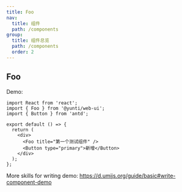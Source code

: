 ```yaml
---
title: Foo
nav:
  title: 组件
  path: /components
group:
  title: 组件总览
  path: /components
  order: 2
---
```


## Foo

Demo:

```tsx
import React from 'react';
import { Foo } from '@yunti/web-ui';
import { Button } from 'antd';

export default () => {
  return (
    <div>
      <Foo title="第一个测试组件" />
      <Button type="primary">新增</Button>
    </div>
  );
};
```

More skills for writing demo: https://d.umijs.org/guide/basic#write-component-demo
